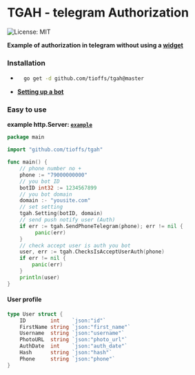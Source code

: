 # TGAH - telegram Authorization
<a href="https://opensource.org/licenses/MIT" style="text-decoration: none">
<img src="https://img.shields.io/badge/License-MIT-yellow.svg?style=flat-square" alt="License: MIT">
</a>

**Example of authorization in telegram without using a [widget](https://core.telegram.org/widgets/login)**

### Installation
- ```bash
    go get -d github.com/tioffs/tgah@master
    ```
- **[Setting up a bot](https://core.telegram.org/widgets/login#setting-up-a-bot)**
### Easy to use
**example http.Server: [`example`](./example)**
```go
package main

import "github.com/tioffs/tgah"

func main() {
	// phone number no +
	phone := "79000000000"
	// you bot ID
	botID int32 := 1234567899
	// you bot domain
	domain :- "yousite.com"
	// set setting
	tgah.Setting(botID, domain)
	// send push notify user (Auth)
	if err := tgah.SendPhoneTelegram(phone); err != nil {
		 panic(err)
	}
	// check accept user is auth you bot
	user, err := tgah.ChecksIsAcceptUserAuth(phone)
	if err != nil {
		panic(err)
	}
	println(user)
}
```

#### User profile
```go
type User struct {
	ID        int    `json:"id"`
	FirstName string `json:"first_name"`
	Username  string `json:"username"`
	PhotoURL  string `json:"photo_url"`
	AuthDate  int    `json:"auth_date"`
	Hash      string `json:"hash"`
	Phone     string `json:"phone"`
}
```
